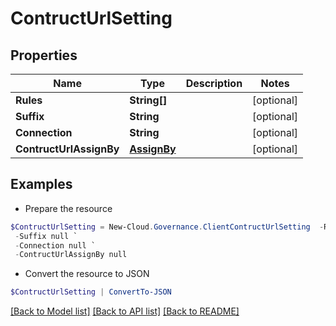 # ContructUrlSetting
## Properties

Name | Type | Description | Notes
------------ | ------------- | ------------- | -------------
**Rules** | **String[]** |  | [optional] 
**Suffix** | **String** |  | [optional] 
**Connection** | **String** |  | [optional] 
**ContructUrlAssignBy** | [**AssignBy**](AssignBy.md) |  | [optional] 

## Examples

- Prepare the resource
```powershell
$ContructUrlSetting = New-Cloud.Governance.ClientContructUrlSetting  -Rules null `
 -Suffix null `
 -Connection null `
 -ContructUrlAssignBy null
```

- Convert the resource to JSON
```powershell
$ContructUrlSetting | ConvertTo-JSON
```

[[Back to Model list]](../README.md#documentation-for-models) [[Back to API list]](../README.md#documentation-for-api-endpoints) [[Back to README]](../README.md)

